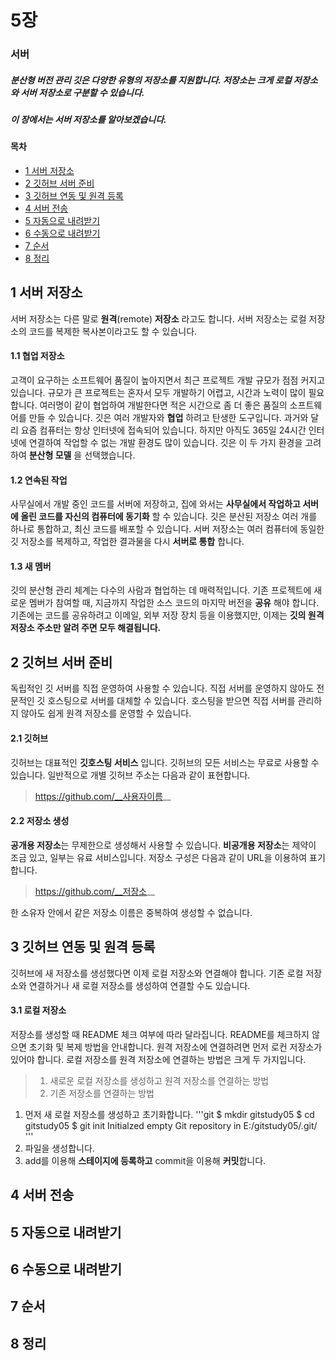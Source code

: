 # 5장
### 서버
##### 분산형 버전 관리 깃은 다양한 유형의 저장소를 지원합니다. 저장소는 크게 로컬 저장소와 서버 저장소로 구분할 수 있습니다.
##### 이 장에서는 서버 저장소를 알아보겠습니다.

#### 목차
- [1 서버 저장소](#1-서버-저장소)
- [2 깃허브 서버 준비](#2-깃허브-서버-준비)
- [3 깃허브 연동 및 원격 등록](#3-깃허브-연동-및-원격-등록)
- [4 서버 전송](#4-서버-전송)
- [5 자동으로 내려받기](#5-자동으로-내려받기)
- [6 수동으로 내려받기](#6-수동으로-내려받기)
- [7 순서](#7-순서)
- [8 정리](#8-정리)


## 1 서버 저장소
서버 저장소는 다른 말로 __원격__(remote) __저장소__ 라고도 합니다. 서버 저장소는 로컬 저장소의 코드를 복제한 복사본이라고도 할 수 있습니다.

#### 1.1 협업 저장소
고객이 요구하는 소프트웨어 품질이 높아지면서 최근 프로젝트 개발 규모가 점점 커지고 있습니다.
규모가 큰 프로젝트는 혼자서 모두 개발하기 어렵고, 시간과 노력이 많이 필요합니다.
여러명이 같이 협업하여 개발한다면 적은 시간으로 좀 더 좋은 품질의 소프트웨어를 만들 수 있습니다.
깃은 여러 개발자와 __협업__ 하려고 탄생한 도구입니다.
과거와 달리 요즘 컴퓨터는 항상 인터넷에 접속되어 있습니다.
하지만 아직도 365일 24시간 인터넷에 연결하여 작업할 수 없는 개발 환경도 많이 있습니다.
깃은 이 두 가지 환경을 고려하여 __분산형 모델__ 을 선택했습니다.

#### 1.2 연속된 작업
사무실에서 개발 중인 코드를 서버에 저장하고, 집에 와서는 __사무실에서 작업하고 서버에 올린 코드를 자신의 컴퓨터에 동기화__ 할 수 있습니다.
깃은 분산된 저장소 여러 개를 하나로 통합하고, 최신 코드를 배포할 수 있습니다.
서버 저장소는 여러 컴퓨터에 동일한 깃 저장소를 복제하고, 작업한 결과물을 다시 __서버로 통합__ 합니다.

#### 1.3 새 멤버
깃의 분산형 관리 체계는 다수의 사람과 협업하는 데 매력적입니다.
기존 프로젝트에 새로운 멤버가 참여할 때, 지금까지 작업한 소스 코드의 마지막 버전을 __공유__ 해야 합니다.
기존에는 코드를 공유하려고 이메일, 외부 저장 장치 등을 이용했지만, 이제는 __깃의 원격 저장소 주소만 알려 주면 모두 해결됩니다.__

## 2 깃허브 서버 준비
독립적인 깃 서버를 직접 운영하여 사용할 수 있습니다.
직접 서버를 운영하지 않아도 전문적인 깃 호스팅으로 서버를 대체할 수 있습니다.
호스팅을 받으면 직접 서버를 관리하지 않아도 쉽게 원격 저장소를 운영할 수 있습니다.

#### 2.1 깃허브
깃허브는 대표적인 __깃호스팅 서비스__ 입니다. 깃허브의 모든 서비스는 무료로 사용할 수 있습니다.
일반적으로 개별 깃허브 주소는 다음과 같이 표현합니다.
>https://github.com/__사용자이름__

#### 2.2 저장소 생성
**공개용 저장소**는 무제한으로 생성해서 사용할 수 있습니다.
**비공개용 저장소**는 제약이 조금 있고, 일부는 유료 서비스입니다.
저장소 구성은 다음과 같이 URL을 이용하여 표기합니다.
>https://github.com/__저장소__

한 소유자 안에서 같은 저장소 이름은 중복하여 생성할 수 없습니다.

## 3 깃허브 연동 및 원격 등록
깃허브에 새 저장소를 생성했다면 이제 로컬 저장소와 연결해야 합니다.
기존 로컬 저장소와 연결하거나 새 로컬 저장소를 생성하여 연결할 수도 있습니다.

#### 3.1 로컬 저장소
저장소를 생성할 때 README 체크 여부에 따라 달라집니다. README를 체크하지 않으면 초기화 및 복제 방법을 안내합니다.
원격 저장소에 연결하려면 먼저 로컨 저장소가 있어야 합니다. 로컬 저장소를 원격 저장소에 연결하는 방법은 크게 두 가지입니다.
>1. 새로운 로컬 저장소를 생성하고 원격 저장소를 연결하는 방법
>2. 기존 저장소를 연결하는 방법

1. 먼저 새 로컬 저장소를 생성하고 초기화합니다.
'''git
$ mkdir gitstudy05
$ cd gitstudy05
$ git init
Initialzed empty Git repository in E:/gitstudy05/.git/
'''
2. 파일을 생성합니다.
3. add를 이용해 **스테이지에 등록하고** commit을 이용해 **커밋**합니다.

## 4 서버 전송

## 5 자동으로 내려받기

## 6 수동으로 내려받기

## 7 순서

## 8 정리
